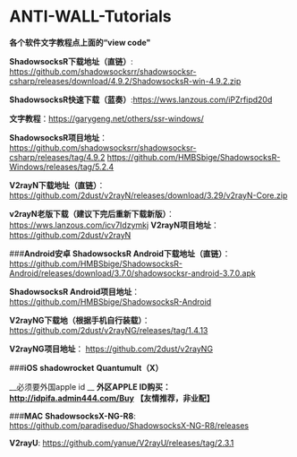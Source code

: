 # ANTI-WALL-Tutorials
__各个软件文字教程点上面的“view code"__

__ShadowsocksR下载地址（直链）__:
https://github.com/shadowsocksrr/shadowsocksr-csharp/releases/download/4.9.2/ShadowsocksR-win-4.9.2.zip 

__ShadowsocksR快速下载（蓝奏）__:https://wws.lanzous.com/iPZrfipd20d

__文字教程__：https://garygeng.net/others/ssr-windows/

__ShadowsocksR项目地址__：
https://github.com/shadowsocksrr/shadowsocksr-csharp/releases/tag/4.9.2
https://github.com/HMBSbige/ShadowsocksR-Windows/releases/tag/5.2.4

__V2rayN下载地址（直链）__：
https://github.com/2dust/v2rayN/releases/download/3.29/v2rayN-Core.zip

__v2rayN老版下载（建议下完后重新下载新版）__：https://wws.lanzous.com/icv7Idzymkj
__V2rayN项目地址__：
https://github.com/2dust/v2rayN


###__Android安卓__
__ShadowsocksR Android下载地址（直链）__：
https://github.com/HMBSbige/ShadowsocksR-Android/releases/download/3.7.0/shadowsocksr-android-3.7.0.apk

__ShadowsocksR Android项目地址__：
https://github.com/HMBSbige/ShadowsocksR-Android

__V2rayNG下载地（根据手机自行装载）__：
https://github.com/2dust/v2rayNG/releases/tag/1.4.13

__V2rayNG项目地址__：
https://github.com/2dust/v2rayNG


###__iOS__
__shadowrocket__
__Quantumult（X）__

__必须要外国apple id __
__外区APPLE ID购买：http://idpifa.admin444.com/Buy  【友情推荐，非业配】__


###__MAC__
__ShadowsocksX-NG-R8__:
https://github.com/paradiseduo/ShadowsocksX-NG-R8/releases

__V2rayU__:
https://github.com/yanue/V2rayU/releases/tag/2.3.1
